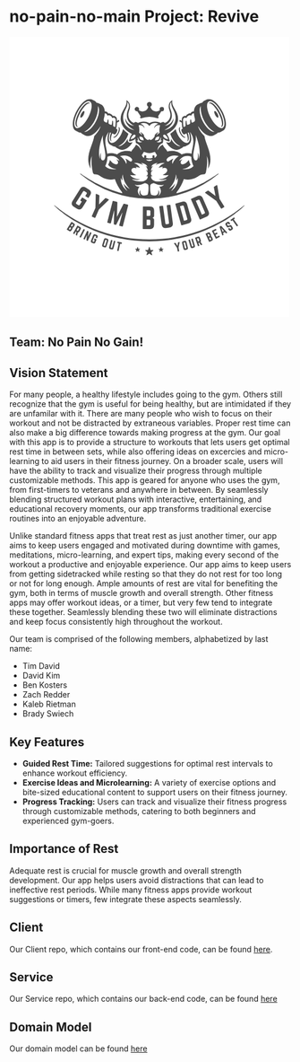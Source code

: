 # no-pain-no-main Project: Revive
![Gym Buddy](https://github.com/calvin-cs262-fall2024-no-pain-no-main/Client/blob/main/assets/images/gym-buddy.png)

## Team: No Pain No Gain!

## Vision Statement

For many people, a healthy lifestyle includes going to the gym. Others still recognize that the gym is useful for being healthy, but are intimidated if they are unfamilar with it. There are many people who wish to focus on their workout and not be distracted by extraneous variables. Proper rest time can also make a big difference towards making progress at the gym. Our goal with this app is to provide a structure to workouts that lets users get optimal rest time in between sets, while also offering ideas on excercies and micro-learning to aid users in their fitness journey. On a broader scale, users will have the ability to track and visualize their progress through multiple customizable methods. This app is geared for anyone who uses the gym, from first-timers to veterans and anywhere in between. By seamlessly blending structured workout plans with interactive, entertaining, and educational recovery moments, our app transforms traditional exercise routines into an enjoyable adventure.

Unlike standard fitness apps that treat rest as just another timer, our app aims to keep users engaged and motivated during downtime with games, meditations, micro-learning, and expert tips, making every second of the workout a productive and enjoyable experience. Our app aims to keep users from getting sidetracked while resting so that they do not rest for too long or not for long enough. Ample amounts of rest are vital for benefiting the gym, both in terms of muscle growth and overall strength. Other fitness apps may offer workout ideas, or a timer, but very few tend to integrate these together. Seamlessly blending these two will eliminate distractions and keep focus consistently high throughout the workout.

Our team is comprised of the following members, alphabetized by last name:

* Tim David
* David Kim
* Ben Kosters
* Zach Redder
* Kaleb Rietman
* Brady Swiech

## Key Features

- **Guided Rest Time:** Tailored suggestions for optimal rest intervals to enhance workout efficiency.
- **Exercise Ideas and Microlearning:** A variety of exercise options and bite-sized educational content to support users on their fitness journey.
- **Progress Tracking:** Users can track and visualize their fitness progress through customizable methods, catering to both beginners and experienced gym-goers.

## Importance of Rest

Adequate rest is crucial for muscle growth and overall strength development. Our app helps users avoid distractions that can lead to ineffective rest periods. While many fitness apps provide workout suggestions or timers, few integrate these aspects seamlessly.


## Client
Our Client repo, which contains our front-end code, can be found [here](https://github.com/calvin-cs262-fall2024-no-pain-no-main/Client/blob/main).

## Service
Our Service repo, which contains our back-end code, can be found [here](https://github.com/calvin-cs262-fall2024-no-pain-no-main/Service)

## Domain Model
Our domain model can be found [here](https://github.com/calvin-cs262-fall2024-no-pain-no-main/Project/blob/domain-model/Domain%20Model.jpg)
